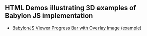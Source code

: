 ## HTML Demos illustrating 3D examples of Babylon JS implementation

- [BabylonJS Viewer Progress Bar with Overlay Image (example)](https://eldinor.github.io/babylonjs-html-demos/utilities/progressbar-overlay/ "BabylonJS Viewer Progress Bar with Overlay Image (example)")
